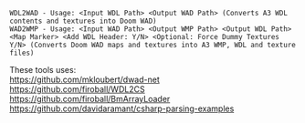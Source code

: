 `WDL2WAD - Usage: <Input WDL Path> <Output WAD Path> (Converts A3 WDL contents and textures into Doom WAD)`<br>
`WAD2WMP - Usage: <Input WAD Path> <Output WMP Path> <Output WDL Path> <Map Marker> <Add WDL Header: Y/N> <Optional: Force Dummy Textures Y/N> (Converts Doom WAD maps and textures into A3 WMP, WDL and texture files)`


These tools uses:<br>
https://github.com/mkloubert/dwad-net<br>
https://github.com/firoball/WDL2CS<br>
https://github.com/firoball/BmArrayLoader<br>
https://github.com/davidaramant/csharp-parsing-examples<bR>
